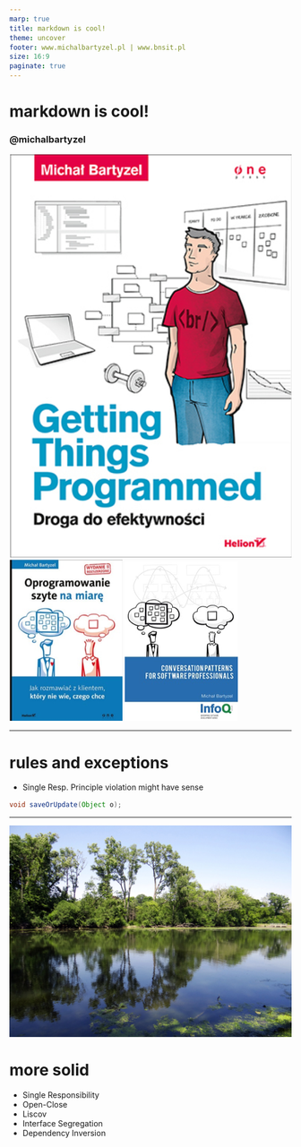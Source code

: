 ```yaml
---
marp: true
title: markdown is cool!
theme: uncover
footer: www.michalbartyzel.pl | www.bnsit.pl
size: 16:9
paginate: true
---
```


<!-- 
_backgroundColor: #bfe3b4 
_paginate: false
_footer: ""
-->
# <!--fit--> markdown is cool!

### @michalbartyzel

![w:200](img/gtp-book.png) ![](img/opr-book.png) ![](img/cp-book.png)

---
# rules and exceptions

* Single Resp. Principle violation might have sense

```java
void saveOrUpdate(Object o);
```

---

![bg left](img/free-picturejpg.jpg)

# more solid

* Single Responsibility
* Open-Close
* Liscov
* Interface Segregation
* Dependency Inversion
